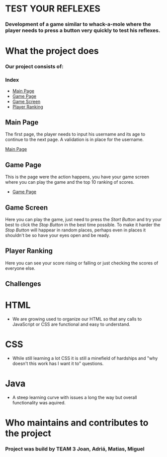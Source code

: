 # TEST YOUR REFLEXES
### Development of a game similar to whack-a-mole where the player needs to press a button very quickly to test his reflexes.

# What the project does
### Our project consists of:
### Index
- [Main Page](#Main-Page)
- [Game Page](#Game-Page)
- [Game Screen](#Game-Screen)
- [Player Ranking](#Player-Ranking)

## Main Page
The first page, the player needs to input his username and its age to continue to the next page.
A validation is in place for the username.

[Main Page](./assets/mainPage.JPG)
## Game Page
This is the page were the action happens, you have your game screen where you can play the game and the top 10 ranking of scores.

- [Game Page](./assets/GamePage.JPG)
## Game Screen
Here you can play the game, just need to press the *Start Button* and try your best to click the *Stop Button* in the best time possible.
To make it harder the *Stop Button* will happear in random places, perhaps even in places it shouldn't be so have your eyes open and be ready.
## Player Ranking
Here you can see your score rising or falling or just checking the scores of everyone else.

## Challenges
# HTML
- We are growing used to organize our HTML so that any calls to JavaScript or CSS are functional and easy to understand.
# CSS
- While still learning a lot CSS it is still a minefield of hardships and "why doesn't this work has I want it to" questions.
# Java
- A steep learning curve with issues a long the way but overall functionality was aquired.
# Who maintains and contributes to the project
### Project was build by TEAM 3 **Joan**, **Adriá**, **Matias**, **Miguel**